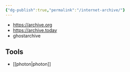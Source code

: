 ```yaml
---
{"dg-publish":true,"permalink":"/internet-archive/"}
---
```


- https://archive.org
- https://archive.today
- ghostarchive

## Tools

- [[photon\|photon]]